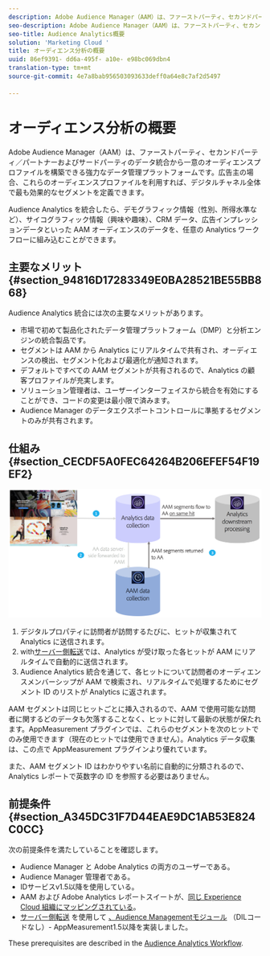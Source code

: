 ```yaml
---
description: Adobe Audience Manager（AAM）は、ファーストパーティ、セカンドパーティ／パートナーおよびサードパーティのデータ統合から一意のオーディエンスプロファイルを構築できる強力なデータ管理プラットフォームです。広告主の場合、これらのオーディエンスプロファイルを利用すれば、デジタルチャネル全体で最も効果的なセグメントを定義できます。
seo-description: Adobe Audience Manager（AAM）は、ファーストパーティ、セカンドパーティ／パートナーおよびサードパーティのデータ統合から一意のオーディエンスプロファイルを構築できる強力なデータ管理プラットフォームです。広告主の場合、これらのオーディエンスプロファイルを利用すれば、デジタルチャネル全体で最も効果的なセグメントを定義できます。
seo-title: Audience Analytics概要
solution: 'Marketing Cloud '
title: オーディエンス分析の概要
uuid: 86ef9391- dd6a-495f- a10e- e98bc069dbn4
translation-type: tm+mt
source-git-commit: 4e7a8bab956503093633deff0a64e8c7af2d5497

---
```



# オーディエンス分析の概要

Adobe Audience Manager（AAM）は、ファーストパーティ、セカンドパーティ／パートナーおよびサードパーティのデータ統合から一意のオーディエンスプロファイルを構築できる強力なデータ管理プラットフォームです。広告主の場合、これらのオーディエンスプロファイルを利用すれば、デジタルチャネル全体で最も効果的なセグメントを定義できます。

Audience Analytics を統合したら、デモグラフィック情報（性別、所得水準など）、サイコグラフィック情報（興味や趣味）、CRM データ、広告インプレッションデータといった AAM オーディエンスのデータを、任意の Analytics ワークフローに組み込むことができます。

## 主要なメリット {#section_94816D17283349E0BA28521BE55BB868}

Audience Analytics 統合には次の主要なメリットがあります。

* 市場で初めて製品化されたデータ管理プラットフォーム（DMP）と分析エンジンの統合製品です。
* セグメントは AAM から Analytics にリアルタイムで共有され、オーディエンスの検出、セグメント化および最適化が通知されます。
* デフォルトですべての AAM セグメントが共有されるので、Analytics の顧客プロファイルが充実します。
* ソリューション管理者は、ユーザーインターフェイスから統合を有効にすることができ、コードの変更は最小限で済みます。
* Audience Manager のデータエクスポートコントロールに準拠するセグメントのみが共有されます。

## 仕組み {#section_CECDF5A0FEC64264B206EFEF54F19EF2}

![](assets/mc-aud-dataflow.png)

1. デジタルプロパティに訪問者が訪問するたびに、ヒットが収集されて Analytics に送信されます。
1. with[サーバー側転送](/help/admin/admin/c-server-side-forwarding/ssf.md)では、Analytics が受け取った各ヒットが AAM にリアルタイムで自動的に送信されます。
1. Audience Analytics 統合を通じて、各ヒットについて訪問者のオーディエンスメンバーシップが AAM で検索され、リアルタイムで処理するためにセグメント ID のリストが Analytics に返されます。

AAM セグメントは同じヒットごとに挿入されるので、AAM で使用可能な訪問者に関するどのデータも欠落することなく、ヒットに対して最新の状態が保たれます。AppMeasurement プラグインでは、これらのセグメントを次のヒットでのみ使用できます（現在のヒットでは使用できません）。Analytics データ収集は、この点で AppMeasurement プラグインより優れています。

また、AAM セグメント ID はわかりやすい名前に自動的に分類されるので、Analytics レポートで英数字の ID を参照する必要はありません。

## 前提条件 {#section_A345DC31F7D44EAE9DC1AB53E824C0CC}

次の前提条件を満たしていることを確認します。

* Audience Manager と Adobe Analytics の両方のユーザーである。
* Audience Manager 管理者である。
* IDサービスv1.5以降を使用している。
* AAM および Adobe Analytics レポートスイートが、[同じ Experience Cloud 組織にマッピングされている](https://marketing.adobe.com/resources/help/en_US/mcloud/report-suite-mapping.html)。
* [サーバー側転送](/help/admin/admin/c-server-side-forwarding/ssf.md) を使用して [、Audience Managementモジュール](https://marketing.adobe.com/resources/help/en_US/aam/c_profiles_audiences.html) （DILコードなし）- AppMeasurement1.5以降を実装しました。

These prerequisites are described in the [Audience Analytics Workflow](../../integrate/c-audience-analytics/c-workflow/audiences-workflow.md#concept_A5F067D14C794B759A1D92526DE27F83).
